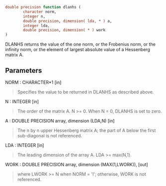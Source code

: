 ```fortran
double precision function dlanhs (
        character norm,
        integer n,
        double precision, dimension( lda, * ) a,
        integer lda,
        double precision, dimension( * ) work
)
```

DLANHS  returns the value of the one norm,  or the Frobenius norm, or
the  infinity norm,  or the  element of  largest absolute value  of a
Hessenberg matrix A.

## Parameters
NORM : CHARACTER\*1 [in]
> Specifies the value to be returned in DLANHS as described
> above.

N : INTEGER [in]
> The order of the matrix A.  N >= 0.  When N = 0, DLANHS is
> set to zero.

A : DOUBLE PRECISION array, dimension (LDA,N) [in]
> The n by n upper Hessenberg matrix A; the part of A below the
> first sub-diagonal is not referenced.

LDA : INTEGER [in]
> The leading dimension of the array A.  LDA >= max(N,1).

WORK : DOUBLE PRECISION array, dimension (MAX(1,LWORK)), [out]
> where LWORK >= N when NORM = 'I'; otherwise, WORK is not
> referenced.
